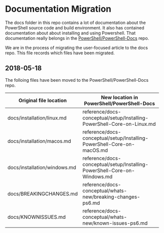 # Documentation Migration

The docs folder in this repo contains a lot of documentation about the PowerShell source code and build environment.
It also has contained documentation about about installing and using Powershell.
That documentation really belongs in the [PowerShell/PowerShell-Docs](https://github.com/PowerShell/PowerShell-Docs) repo.

We are in the process of migrating the user-focused article to the docs repo.
This file records which files have been migrated.

## 2018-05-18

The folloing files have been moved to the PowerShell/PowerShell-Docs repo.

| Original file location      | New location in PowerShell/PowerShell-Docs                               |
|-----------------------------|--------------------------------------------------------------------------|
|docs/installation/linux.md   | reference/docs-conceptual/setup/Installing-PowerShell-Core-on-Linux.md   |
|docs/installation/macos.md   | reference/docs-conceptual/setup/Installing-PowerShell-Core-on-macOS.md   |
|docs/installation/windows.md | reference/docs-conceptual/setup/Installing-PowerShell-Core-on-Windows.md |
|docs/BREAKINGCHANGES.md      | reference/docs-conceptual/whats-new/breaking-changes-ps6.md              |
|docs/KNOWNISSUES.md          | reference/docs-conceptual/whats-new/known-issues-ps6.md                  |

